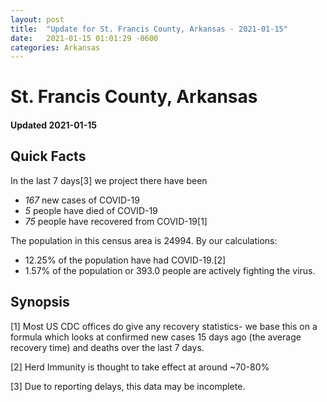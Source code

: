 ```yaml
---
layout: post
title:  "Update for St. Francis County, Arkansas - 2021-01-15"
date:   2021-01-15 01:01:29 -0600
categories: Arkansas
---
```


# St. Francis County, Arkansas
#### Updated 2021-01-15

## Quick Facts

In the last 7 days[3] we project there have been
- *167* new cases of COVID-19
- *5* people have died of COVID-19
- *75* people have recovered from COVID-19[1]

The population in this census area is 24994. By our calculations:
- 12.25% of the population have had COVID-19.[2]
- 1.57% of the population or 393.0 people are actively fighting the virus.

## Synopsis




[1] Most US CDC offices do give any recovery statistics- we base this on a formula which looks at confirmed new cases
15 days ago (the average recovery time) and deaths over the last 7 days.

[2] Herd Immunity is thought to take effect at around ~70-80%

[3] Due to reporting delays, this data may be incomplete.
 
    